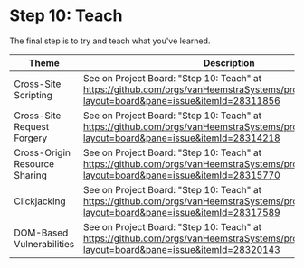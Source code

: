 # Step 10: Teach

The final step is to try and teach what you've learned.

| Theme | Description |
| --- | --- |
| Cross-Site Scripting | See on Project Board: "Step 10: Teach" at https://github.com/orgs/vanHeemstraSystems/projects/28/views/1?layout=board&pane=issue&itemId=28311856 |
| Cross-Site Request Forgery | See on Project Board: "Step 10: Teach" at https://github.com/orgs/vanHeemstraSystems/projects/29/views/1?layout=board&pane=issue&itemId=28314218 |
| Cross-Origin Resource Sharing | See on Project Board: "Step 10: Teach" at https://github.com/orgs/vanHeemstraSystems/projects/30/views/1?layout=board&pane=issue&itemId=28315770 |
| Clickjacking | See on Project Board: "Step 10: Teach" at https://github.com/orgs/vanHeemstraSystems/projects/31/views/1?layout=board&pane=issue&itemId=28317589 |
| DOM-Based Vulnerabilities | See on Project Board: "Step 10: Teach" at https://github.com/orgs/vanHeemstraSystems/projects/32/views/1?layout=board&pane=issue&itemId=28320143 |
